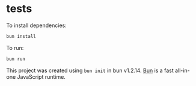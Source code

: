 # tests

To install dependencies:

```bash
bun install
```

To run:

```bash
bun run 
```

This project was created using `bun init` in bun v1.2.14. [Bun](https://bun.sh) is a fast all-in-one JavaScript runtime.
